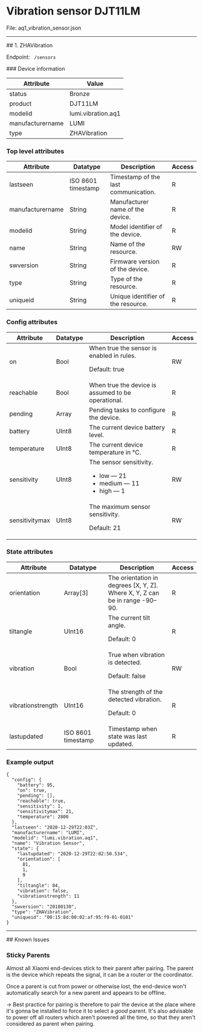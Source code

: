 # Vibration sensor DJT11LM

<p> File: aq1_vibration_sensor.json</p>
<hr/>
## 1. ZHAVibration

<p> Endpoint: <code> /sensors</code></p>
### Device information

<table>
  <thead>
    <tr><th>Attribute</th><th>Value</th></tr>
  </thead>
  <tbody>
    <tr>
      <td>status</td>
      <td>Bronze</td>
    </tr>
    <tr>
      <td>product</td>
      <td>DJT11LM</td>
    </tr>
    <tr>
      <td>modelid</td>
      <td>lumi.vibration.aq1</td>
    </tr>
    <tr>
      <td>manufacturername</td>
      <td>LUMI</td>
    </tr>
    <tr>
      <td>type</td>
      <td>ZHAVibration</td>
    </tr>
  </tbody>
</table>

### Top level attributes

<table>
  <thead>
    <tr><th>Attribute</th><th>Datatype</th><th>Description</th><th>Access</th></tr>
  </thead>
  <tbody>
    <tr>
      <td>lastseen</td>
      <td>ISO 8601 timestamp</td>
      <td>Timestamp of the last communication.</td>
      <td>R</td>
    </tr>
    <tr>
      <td>manufacturername</td>
      <td>String</td>
      <td>Manufacturer name of the device.</td>
      <td>R</td>
    </tr>
    <tr>
      <td>modelid</td>
      <td>String</td>
      <td>Model identifier of the device.</td>
      <td>R</td>
    </tr>
    <tr>
      <td>name</td>
      <td>String</td>
      <td>Name of the resource.</td>
      <td>RW</td>
    </tr>
    <tr>
      <td>swversion</td>
      <td>String</td>
      <td>Firmware version of the device.</td>
      <td>R</td>
    </tr>
    <tr>
      <td>type</td>
      <td>String</td>
      <td>Type of the resource.</td>
      <td>R</td>
    </tr>
    <tr>
      <td>uniqueid</td>
      <td>String</td>
      <td>Unique identifier of the resource.</td>
      <td>R</td>
    </tr>
  </tbody>
</table>

### Config attributes

<table>
  <thead>
    <tr><th>Attribute</th><th>Datatype</th><th>Description</th><th>Access</th></tr>
  </thead>
  <tbody>
    <tr>
      <td>on</td>
      <td>Bool</td>
      <td>When true the sensor is enabled in rules.<p>  Default: true</p>
</td>
      <td>RW</td>
    </tr>
    <tr>
      <td>reachable</td>
      <td>Bool</td>
      <td>When true the device is assumed to be operational.</td>
      <td>R</td>
    </tr>
    <tr>
      <td>pending</td>
      <td>Array</td>
      <td>Pending tasks to configure the device.</td>
      <td>R</td>
    </tr>
    <tr>
      <td>battery</td>
      <td>UInt8</td>
      <td>The current device battery level.</td>
      <td>R</td>
    </tr>
    <tr>
      <td>temperature</td>
      <td>UInt8</td>
      <td>The current device temperature in °C.</td>
      <td>R</td>
    </tr>
    <tr>
      <td>sensitivity</td>
      <td>UInt8</td>
      <td>The sensor sensitivity.<ul class="value-list">
<li>low &mdash; 21</li>
<li>medium &mdash; 11</li>
<li>high &mdash; 1</li>
</ul>
</td>
      <td>RW</td>
    </tr>
    <tr>
      <td>sensitivitymax</td>
      <td>UInt8</td>
      <td>The maximum sensor sensitivity.<p>  Default: 21</p>
</td>
      <td>RW</td>
    </tr>
  </tbody>
</table>

### State attributes

<table>
  <thead>
    <tr><th>Attribute</th><th>Datatype</th><th>Description</th><th>Access</th></tr>
  </thead>
  <tbody>
    <tr>
      <td>orientation</td>
      <td>Array[3]</td>
      <td>The orientation in degrees [X, Y, Z]. <br/> Where X, Y, Z can be in range -90&ndash;90.</td>
      <td>R</td>
    </tr>
    <tr>
      <td>tiltangle</td>
      <td>UInt16</td>
      <td>The current tilt angle.<p>  Default: 0</p>
</td>
      <td>R</td>
    </tr>
    <tr>
      <td>vibration</td>
      <td>Bool</td>
      <td>True when vibration is detected.<p>  Default: false</p>
</td>
      <td>RW</td>
    </tr>
    <tr>
      <td>vibrationstrength</td>
      <td>UInt16</td>
      <td>The strength of the detected vibration.<p>  Default: 0</p>
</td>
      <td>R</td>
    </tr>
    <tr>
      <td>lastupdated</td>
      <td>ISO 8601 timestamp</td>
      <td>Timestamp when state was last updated.</td>
      <td>R</td>
    </tr>
  </tbody>
</table>

### Example output

```
{
  "config": {
    "battery": 95,
    "on": true,
    "pending": [],
    "reachable": true,
    "sensitivity": 1,
    "sensitivitymax": 21,
    "temperature": 2800
  },
  "lastseen": "2020-12-29T22:03Z",
  "manufacturername": "LUMI",
  "modelid": "lumi.vibration.aq1",
  "name": "Vibration Sensor",
  "state": {
    "lastupdated": "2020-12-29T22:02:50.534",
    "orientation": [
      81,
      1,
      9
    ],
    "tiltangle": 84,
    "vibration": false,
    "vibrationstrength": 11
  },
  "swversion": "20180130",
  "type": "ZHAVibration",
  "uniqueid": "00:15:8d:00:02:af:95:f9-01-0101"
}
```
<hr/>
## Known Issues


### Sticky Parents

Almost all Xiaomi end-devices stick to their parent after pairing.
The parent is the device which repeats the signal, it can be a router or the coordinator.

Once a parent is cut from power or otherwise lost, the end-device won't automatically search for a new parent and appears to be offline.

&rarr; Best practice for pairing is therefore to pair the device at the place where it's gonna be installed to force it to select a *good* parent. It's also advisable to power off all routers which aren't powered all the time, so that they aren't considered as parent when pairing.

